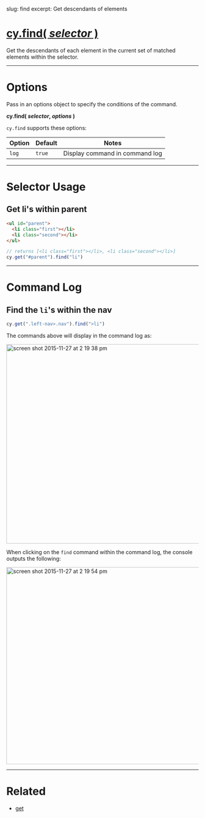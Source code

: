 slug: find
excerpt: Get descendants of elements

# [cy.find( *selector* )](#selector-usage)

Get the descendants of each element in the current set of matched elements within the selector.

***

# Options

Pass in an options object to specify the conditions of the command.

**cy.find( *selector*, *options* )**

`cy.find` supports these options:

Option | Default | Notes
--- | --- | ---
`log` | `true` | Display command in command log

***

# Selector Usage

## Get li's within parent

```html
<ul id="parent">
  <li class="first"></li>
  <li class="second"></li>
</ul>
```

```javascript
// returns [<li class="first"></li>, <li class="second"></li>]
cy.get("#parent").find("li")
```

***

# Command Log

## Find the `li`'s within the nav

```javascript
cy.get(".left-nav>.nav").find(">li")
```

The commands above will display in the command log as:

<img width="522" alt="screen shot 2015-11-27 at 2 19 38 pm" src="https://cloud.githubusercontent.com/assets/1271364/11447309/f6a9be4a-9511-11e5-84a5-a111215bf1e6.png">

When clicking on the `find` command within the command log, the console outputs the following:

<img width="516" alt="screen shot 2015-11-27 at 2 19 54 pm" src="https://cloud.githubusercontent.com/assets/1271364/11447312/fa3679cc-9511-11e5-9bea-904f8c70063d.png">

***

# Related

- [get](https://on.cypress.io/api/get)